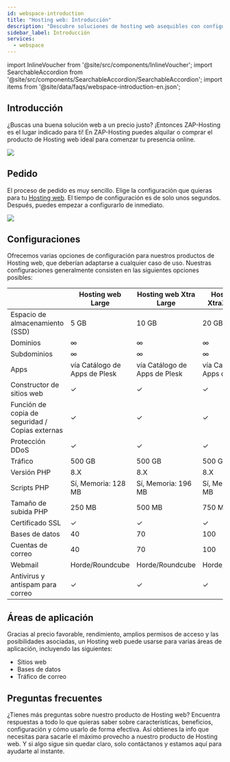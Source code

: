 ```yaml
---
id: webspace-introduction
title: "Hosting web: Introducción"
description: "Descubre soluciones de hosting web asequibles con configuraciones flexibles y configuración instantánea para lanzar tu presencia online rápido → Aprende más ahora"
sidebar_label: Introducción
services:
  - webspace
---
```


import InlineVoucher from '@site/src/components/InlineVoucher';
import SearchableAccordion from '@site/src/components/SearchableAccordion/SearchableAccordion';
import items from '@site/data/faqs/webspace-introduction-en.json';

## Introducción

¿Buscas una buena solución web a un precio justo? ¡Entonces ZAP-Hosting es el lugar indicado para ti! En ZAP-Hosting puedes alquilar o comprar el producto de Hosting web ideal para comenzar tu presencia online.

![](https://screensaver01.zap-hosting.com/index.php/s/gK7k86xDcfcTQ29/preview)
<InlineVoucher />

## Pedido

El proceso de pedido es muy sencillo. Elige la configuración que quieras para tu [Hosting web](https://zap-hosting.com/en/webhosting-rent-a-webspace/). El tiempo de configuración es de solo unos segundos. Después, puedes empezar a configurarlo de inmediato.

![](https://screensaver01.zap-hosting.com/index.php/s/XSNK4Bi8T5dWFpB/preview)

## Configuraciones

Ofrecemos varias opciones de configuración para nuestros productos de Hosting web, que deberían adaptarse a cualquier caso de uso. Nuestras configuraciones generalmente consisten en las siguientes opciones posibles:

|                                  | Hosting web Large         | Hosting web Xtra Large    | Hosting web XtraXtra Large|
| -------------------------------- | ------------------------- | ------------------------- | ------------------------- |
| Espacio de almacenamiento (SSD)  | 5 GB                      | 10 GB                     | 20 GB                     |
| Dominios                        | ∞                         | ∞                         | ∞                         |
| Subdominios                    | ∞                         | ∞                         | ∞                         |
| Apps                           | vía Catálogo de Apps de Plesk | vía Catálogo de Apps de Plesk | vía Catálogo de Apps de Plesk |
| Constructor de sitios web       | ✓                         | ✓                         | ✓                         |
| Función de copia de seguridad / Copias externas | ✓                         | ✓                         | ✓                         |
| Protección DDoS                | ✓                         | ✓                         | ✓                         |
| Tráfico                       | 500 GB                    | 500 GB                    | 500 GB                    |
| Versión PHP                   | 8.X                       | 8.X                       | 8.X                       |
| Scripts PHP                  | Sí, Memoria: 128 MB       | Sí, Memoria: 196 MB       | Sí, Memoria: 256 MB       |
| Tamaño de subida PHP          | 250 MB                    | 500 MB                    | 750 MB                    |
| Certificado SSL               | ✓                         | ✓                         | ✓                         |
| Bases de datos               | 40                        | 70                        | 100                       |
| Cuentas de correo            | 40                        | 70                        | 100                       |
| Webmail                      | Horde/Roundcube           | Horde/Roundcube           | Horde/Roundcube           |
| Antivirus y antispam para correo | ✓                         | ✓                         | ✓                         |

## Áreas de aplicación

Gracias al precio favorable, rendimiento, amplios permisos de acceso y las posibilidades asociadas, un Hosting web puede usarse para varias áreas de aplicación, incluyendo las siguientes:

- Sitios web
- Bases de datos
- Tráfico de correo


## Preguntas frecuentes
¿Tienes más preguntas sobre nuestro producto de Hosting web? Encuentra respuestas a todo lo que quieras saber sobre características, beneficios, configuración y cómo usarlo de forma efectiva. Así obtienes la info que necesitas para sacarle el máximo provecho a nuestro producto de Hosting web. Y si algo sigue sin quedar claro, solo contáctanos y estamos aquí para ayudarte al instante.
<SearchableAccordion items={items} />

<InlineVoucher />